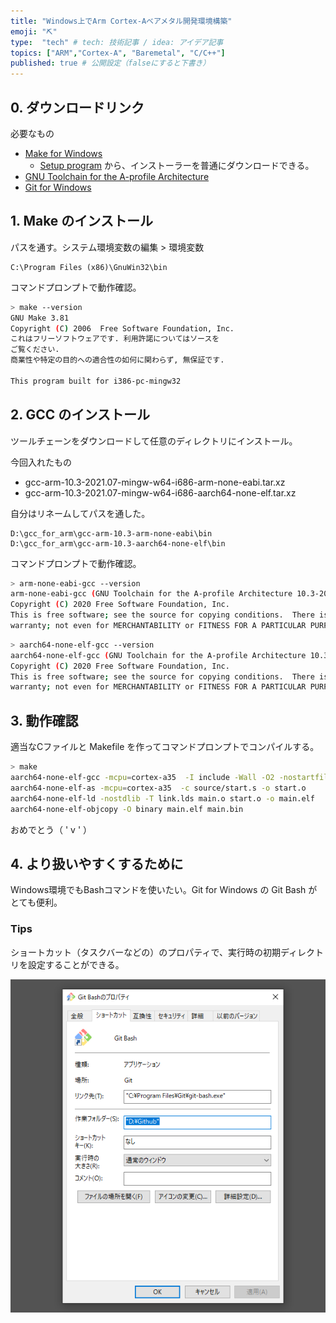 ```yaml
---
title: "Windows上でArm Cortex-Aベアメタル開発環境構築"
emoji: "⛏️"
type:  "tech" # tech: 技術記事 / idea: アイデア記事
topics: ["ARM","Cortex-A", "Baremetal", "C/C++"]
published: true # 公開設定（falseにすると下書き）
---
```



## 0. ダウンロードリンク

必要なもの

* [Make for Windows](http://gnuwin32.sourceforge.net/packages/make.htm)
  * [Setup program](http://gnuwin32.sourceforge.net/downlinks/make.php) から、インストーラーを普通にダウンロードできる。
* [GNU Toolchain for the A-profile Architecture](https://developer.arm.com/tools-and-software/open-source-software/developer-tools/gnu-toolchain/gnu-a/downloads)
* [Git for Windows](https://gitforwindows.org/)


## 1. Make のインストール

パスを通す。システム環境変数の編集 > 環境変数

```:Path(e.g.
C:\Program Files (x86)\GnuWin32\bin
```

コマンドプロンプトで動作確認。

```Bash
> make --version
GNU Make 3.81
Copyright (C) 2006  Free Software Foundation, Inc.
これはフリーソフトウェアです. 利用許諾についてはソースを
ご覧ください.
商業性や特定の目的への適合性の如何に関わらず, 無保証です.

This program built for i386-pc-mingw32
```


## 2. GCC のインストール

ツールチェーンをダウンロードして任意のディレクトリにインストール。

今回入れたもの

* gcc-arm-10.3-2021.07-mingw-w64-i686-arm-none-eabi.tar.xz
* gcc-arm-10.3-2021.07-mingw-w64-i686-aarch64-none-elf.tar.xz

自分はリネームしてパスを通した。

```:Path(e.g.
D:\gcc_for_arm\gcc-arm-10.3-arm-none-eabi\bin
D:\gcc_for_arm\gcc-arm-10.3-aarch64-none-elf\bin
```

コマンドプロンプトで動作確認。

```Bash
> arm-none-eabi-gcc --version
arm-none-eabi-gcc (GNU Toolchain for the A-profile Architecture 10.3-2021.07 (arm-10.29)) 10.3.1 20210621
Copyright (C) 2020 Free Software Foundation, Inc.
This is free software; see the source for copying conditions.  There is NO
warranty; not even for MERCHANTABILITY or FITNESS FOR A PARTICULAR PURPOSE.
```

```Bash
> aarch64-none-elf-gcc --version
aarch64-none-elf-gcc (GNU Toolchain for the A-profile Architecture 10.3-2021.07 (arm-10.29)) 10.3.1 20210621
Copyright (C) 2020 Free Software Foundation, Inc.
This is free software; see the source for copying conditions.  There is NO
warranty; not even for MERCHANTABILITY or FITNESS FOR A PARTICULAR PURPOSE.
```


## 3. 動作確認

適当なCファイルと Makefile を作ってコマンドプロンプトでコンパイルする。

```Bash
> make
aarch64-none-elf-gcc -mcpu=cortex-a35  -I include -Wall -O2 -nostartfiles -ffreestanding  -c source/main.c -o main.o
aarch64-none-elf-as -mcpu=cortex-a35  -c source/start.s -o start.o
aarch64-none-elf-ld -nostdlib -T link.lds main.o start.o -o main.elf
aarch64-none-elf-objcopy -O binary main.elf main.bin
```

おめでとう（ ' v ' ）


## 4. より扱いやすくするために

Windows環境でもBashコマンドを使いたい。Git for Windows の Git Bash がとても便利。

### Tips

ショートカット（タスクバーなどの）のプロパティで、実行時の初期ディレクトリを設定することができる。

![clipboard.png](/images/windows_zyoude_arm_cortex_a_baremetal_kankyou/OpdutuABO-clipboard.png)

